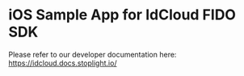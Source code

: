 # iOS Sample App for IdCloud FIDO SDK 

Please refer to our developer documentation here: https://idcloud.docs.stoplight.io/
